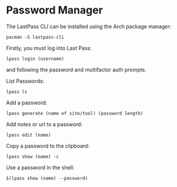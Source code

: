 # Password Manager

The LastPass CLI can be installed using the Arch package manager:

``` shell
pacman -S lastpass-cli
```

Firstly, you must log into Last Pass:

``` shell
lpass login (username)
```
and following the password and multifactor auth prompts.

List Passwords:

``` shell
lpass ls
```

Add a password:

``` shell
lpass generate (name of site/tool) (password length)
```

Add notes or url to a password:

``` shell 
lpass edit (name)
```

Copy a password to the clipboard:

``` shell
lpass show (name) -c
```

Use a password in the shell:

``` shell
$(lpass show (name) --password)
```
